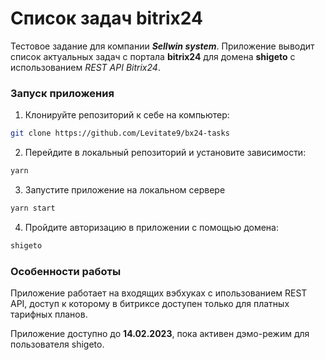 # Список задач bitrix24

Тестовое задание для компании **_Sellwin system_**.
Приложение выводит список актуальных задач c портала **bitrix24** для домена **shigeto** с использованием _REST API Bitrix24_.

### Запуск приложения

1. Клонируйте репозиторий к себе на компьютер:
```sh
git clone https://github.com/Levitate9/bx24-tasks
```
2. Перейдите в локальный репозиторий и установите зависимости:
```sh
yarn
```
3. Запустите приложение на локальном сервере
```sh
yarn start
```
4. Пройдите авторизацию в приложении с помощью домена:
```sh
shigeto 
```
### Особенности работы
Приложение работает на входящих вэбхуках с ипользованием REST API, доступ к которому в битриксе доступен только для платных тарифных планов. 

Приложение доступно до **14.02.2023**, пока активен дэмо-режим для пользователя shigeto.
